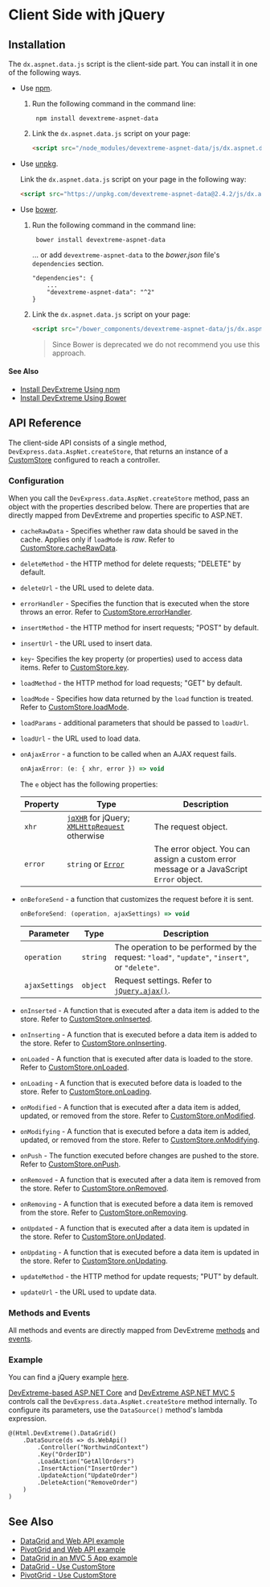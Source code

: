 # Client Side with jQuery

## Installation

The `dx.aspnet.data.js` script is the client-side part. You can install it in one of the following ways.

* Use [npm](https://www.npmjs.com/package/devextreme-aspnet-data).

    1. Run the following command in the command line:

            npm install devextreme-aspnet-data
        
    2. Link the `dx.aspnet.data.js` script on your page:

        ```HTML
        <script src="/node_modules/devextreme-aspnet-data/js/dx.aspnet.data.js"></script>
        ```

* Use [unpkg](https://unpkg.com/).

    Link the `dx.aspnet.data.js` script on your page in the following way:

    ```HTML
    <script src="https://unpkg.com/devextreme-aspnet-data@2.4.2/js/dx.aspnet.data.js"></script>
    ```

* Use [bower](https://libraries.io/bower/devextreme-aspnet-data).

    1. Run the following command in the command line:

            bower install devextreme-aspnet-data

        ... or add `devextreme-aspnet-data` to the *bower.json* file's `dependencies` section.

        ```
        "dependencies": {
            ...
            "devextreme-aspnet-data": "^2"
        }
        ```

    2. Link the `dx.aspnet.data.js` script on your page:

        ```HTML
        <script src="/bower_components/devextreme-aspnet-data/js/dx.aspnet.data.js"></script>
        ```

        > Since Bower is deprecated we do not recommend you use this approach.

#### See Also
- [Install DevExtreme Using npm](https://js.devexpress.com/Documentation/Guide/Getting_Started/Installation/npm_Package/)
- [Install DevExtreme Using Bower](https://js.devexpress.com/Documentation/Guide/Getting_Started/Installation/Bower_Package/)

## API Reference

The client-side API consists of a single method, `DevExpress.data.AspNet.createStore`, that returns an instance of a [CustomStore](https://js.devexpress.com/DevExtreme/ApiReference/Data_Layer/CustomStore/) configured to reach a controller.

### Configuration

When you call the `DevExpress.data.AspNet.createStore` method, pass an object with the properties described below. There are properties that are directly mapped from DevExtreme and properties specific to ASP.NET.

- `cacheRawData` - Specifies whether raw data should be saved in the cache. Applies only if `loadMode` is *raw*. Refer to [CustomStore.cacheRawData](https://js.devexpress.com/DevExtreme/ApiReference/Data_Layer/CustomStore/Configuration/#cacheRawData).
- `deleteMethod` - the HTTP method for delete requests; "DELETE" by default.
- `deleteUrl` - the URL used to delete data.
- `errorHandler` - Specifies the function that is executed when the store throws an error. Refer to [CustomStore.errorHandler](https://js.devexpress.com/DevExtreme/ApiReference/Data_Layer/CustomStore/Configuration/#errorHandler).
- `insertMethod` - the HTTP method for insert requests; "POST" by default.
- `insertUrl` - the URL used to insert data.
- `key`- Specifies the key property (or properties) used to access data items. Refer to [CustomStore.key](https://js.devexpress.com/DevExtreme/ApiReference/Data_Layer/CustomStore/Configuration/#key).
- `loadMethod` - the HTTP method for load requests; "GET" by default.
- `loadMode` - Specifies how data returned by the `load` function is treated. Refer to [CustomStore.loadMode](https://js.devexpress.com/DevExtreme/ApiReference/Data_Layer/CustomStore/Configuration/#loadMode).
- `loadParams` - additional parameters that should be passed to `loadUrl`.
- `loadUrl` - the URL used to load data.
- `onAjaxError` - a function to be called when an AJAX request fails.
  
    ```js
    onAjaxError: (e: { xhr, error }) => void
    ```

    The `e` object has the following properties:

    Property  | Type | Description
    --- | -- | ----
    `xhr` | [`jqXHR`](http://api.jquery.com/jQuery.ajax/#jqXHR) for jQuery;  [`XMLHttpRequest`](https://developer.mozilla.org/en-US/docs/Web/API/XMLHttpRequest) otherwise | The request object.
    `error` | `string` or [`Error`](https://developer.mozilla.org/en-US/docs/Web/JavaScript/Reference/Global_Objects/Error) | The error object. You can assign a custom error message or a JavaScript `Error` object.

- `onBeforeSend` - a function that customizes the request before it is sent.

    ```js
    onBeforeSend: (operation, ajaxSettings) => void
    ```

    Parameter  | Type | Description
    --- | -- | ----
    `operation` | `string` | The operation to be performed by the request: `"load"`, `"update"`, `"insert"`, or `"delete"`.
    `ajaxSettings` | `object` | Request settings. Refer to [`jQuery.ajax()`](http://api.jquery.com/jquery.ajax/).

- `onInserted` - A function that is executed after a data item is added to the store. Refer to [CustomStore.onInserted](https://js.devexpress.com/DevExtreme/ApiReference/Data_Layer/CustomStore/Configuration/#onInserted).
- `onInserting` - A function that is executed before a data item is added to the store. Refer to [CustomStore.onInserting](https://js.devexpress.com/DevExtreme/ApiReference/Data_Layer/CustomStore/Configuration/#onInserting).
- `onLoaded` - A function that is executed after data is loaded to the store. Refer to [CustomStore.onLoaded](https://js.devexpress.com/DevExtreme/ApiReference/Data_Layer/CustomStore/Configuration/#onLoaded).
- `onLoading` - A function that is executed before data is loaded to the store. Refer to [CustomStore.onLoading](https://js.devexpress.com/DevExtreme/ApiReference/Data_Layer/CustomStore/Configuration/#onLoading).
- `onModified` - A function that is executed after a data item is added, updated, or removed from the store. Refer to [CustomStore.onModified](https://js.devexpress.com/DevExtreme/ApiReference/Data_Layer/CustomStore/Configuration/#onModified).
- `onModifying` - A function that is executed before a data item is added, updated, or removed from the store. Refer to [CustomStore.onModifying](https://js.devexpress.com/DevExtreme/ApiReference/Data_Layer/CustomStore/Configuration/#onModifying).
- `onPush` - The function executed before changes are pushed to the store.
Refer to [CustomStore.onPush](https://js.devexpress.com/DevExtreme/ApiReference/Data_Layer/CustomStore/Configuration/#onPush).
- `onRemoved` - A function that is executed after a data item is removed from the store. Refer to [CustomStore.onRemoved](https://js.devexpress.com/DevExtreme/ApiReference/Data_Layer/CustomStore/Configuration/#onRemoved).
- `onRemoving` - A function that is executed before a data item is removed from the store. Refer to [CustomStore.onRemoving](https://js.devexpress.com/DevExtreme/ApiReference/Data_Layer/CustomStore/Configuration/#onRemoving).
- `onUpdated` - A function that is executed after a data item is updated in the store. Refer to [CustomStore.onUpdated](https://js.devexpress.com/DevExtreme/ApiReference/Data_Layer/CustomStore/Configuration/#onUpdated).
- `onUpdating` - A function that is executed before a data item is updated in the store. Refer to [CustomStore.onUpdating](https://js.devexpress.com/DevExtreme/ApiReference/Data_Layer/CustomStore/Configuration/#onUpdating).
- `updateMethod` - the HTTP method for update requests; "PUT" by default.
- `updateUrl` - the URL used to update data.

### Methods and Events

All methods and events are directly mapped from DevExtreme [methods](https://js.devexpress.com/DevExtreme/ApiReference/Data_Layer/CustomStore/Methods/) and [events](https://js.devexpress.com/DevExtreme/ApiReference/Data_Layer/CustomStore/Events/).

### Example

You can find a jQuery example [here](https://github.com/DevExpress/DevExtreme.AspNet.Data/blob/master/net/Sample/Views/Home/Index.cshtml).

[DevExtreme-based ASP.NET Core](https://docs.devexpress.com/AspNetCore/400263) and [DevExtreme ASP.NET MVC 5](https://docs.devexpress.com/DevExtremeAspNetMvc/400943/) controls call the `DevExpress.data.AspNet.createStore` method internally. To configure its parameters, use the `DataSource()` method's lambda expression.

```Razor
@(Html.DevExtreme().DataGrid()
    .DataSource(ds => ds.WebApi()
        .Controller("NorthwindContext")
        .Key("OrderID")
        .LoadAction("GetAllOrders")
        .InsertAction("InsertOrder")
        .UpdateAction("UpdateOrder")
        .DeleteAction("RemoveOrder")
    )
)
```

## See Also

- [DataGrid and Web API example](https://github.com/DevExpress/devextreme-examples/tree/17_2/datagrid-webapi)
- [PivotGrid and Web API example](https://github.com/DevExpress/devextreme-examples/tree/17_2/pivotgrid-webapi)
- [DataGrid in an MVC 5 App example](https://github.com/DevExpress/devextreme-examples/tree/17_2/datagrid-mvc5)
- [DataGrid - Use CustomStore](https://js.devexpress.com/Documentation/Guide/Widgets/DataGrid/Use_CustomStore/)
- [PivotGrid - Use CustomStore](https://js.devexpress.com/Documentation/Guide/Widgets/PivotGrid/Use_CustomStore/)
